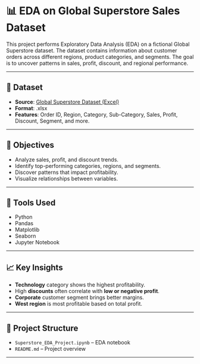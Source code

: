 # 📊 EDA on Global Superstore Sales Dataset

This project performs Exploratory Data Analysis (EDA) on a fictional Global Superstore dataset. The dataset contains information about customer orders across different regions, product categories, and segments. The goal is to uncover patterns in sales, profit, discount, and regional performance.

---

## 📁 Dataset

- **Source**: [Global Superstore Dataset (Excel)](https://github.com/ybifoundation/Dataset/raw/main/Global%20Superstore%20Dataset.xlsx)
- **Format**: .xlsx
- **Features**: Order ID, Region, Category, Sub-Category, Sales, Profit, Discount, Segment, and more.

---

## 📌 Objectives

- Analyze sales, profit, and discount trends.
- Identify top-performing categories, regions, and segments.
- Discover patterns that impact profitability.
- Visualize relationships between variables.

---

## 🧪 Tools Used

- Python
- Pandas
- Matplotlib
- Seaborn
- Jupyter Notebook

---

## 📈 Key Insights

- **Technology** category shows the highest profitability.
- High **discounts** often correlate with **low or negative profit**.
- **Corporate** customer segment brings better margins.
- **West region** is most profitable based on total profit.

---

## 📂 Project Structure

- `Superstore_EDA_Project.ipynb` – EDA notebook
- `README.md` – Project overview

---
